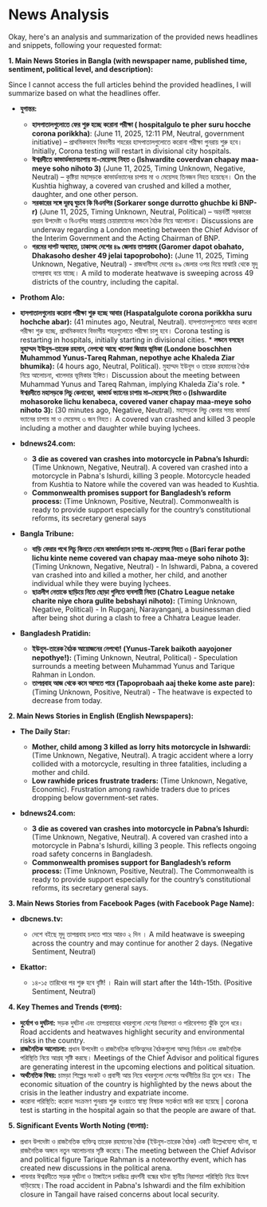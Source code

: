 # News Analysis

Okay, here's an analysis and summarization of the provided news headlines and snippets, following your requested format:

**1. Main News Stories in Bangla (with newspaper name, published time, sentiment, political level, and description):**

Since I cannot access the full articles behind the provided headlines, I will summarize based on what the headlines offer.

*   **যুগান্তর:**
    *   **হাসপাতালগুলোতে ফের শুরু হচ্ছে করোনা পরীক্ষা ( hospitalgulo te pher suru hocche corona porikkha)**: (June 11, 2025, 12:11 PM, Neutral, government initiative) – প্রাথমিকভাবে বিভাগীয় শহরের হাসপাতালগুলোতে করোনা পরীক্ষা পুনরায় শুরু হবে। Initially, Corona testing will restart in divisional city hospitals.
    *   **ঈশ্বরদীতে কাভার্ডভ্যানচাপায় মা-মেয়েসহ নিহত ৩ (Ishwardite coverdvan chapay maa-meye soho nihoto 3)** (June 11, 2025, Timing Unknown, Negative, Neutral) – কুষ্টিয়া মহাসড়কে কাভার্ডভ্যানের চাপায় মা ও মেয়েসহ তিনজন নিহত হয়েছেন। On the Kushtia highway, a covered van crushed and killed a mother, daughter, and one other person.
    *   **সরকারের সঙ্গে দূরত্ব ঘুচবে কি বিএনপির (Sorkarer songe durrotto ghuchbe ki BNP-r)** (June 11, 2025, Timing Unknown, Neutral, Political) – অন্তর্বর্তী সরকারের প্রধান উপদেষ্টা ও বিএনপির ভারপ্রাপ্ত চেয়ারম্যানের লন্ডনে বৈঠক নিয়ে আলোচনা। Discussions are underway regarding a London meeting between the Chief Advisor of the Interim Government and the Acting Chairman of BNP.
    *   **গরমের দাপট অব্যাহত, ঢাকাসহ দেশের ৪৯ জেলায় তাপপ্রবাহ (Garomer dapot obahato, Dhakasoho desher 49 jelai tapoproboho):** (June 11, 2025, Timing Unknown, Negative, Neutral) - রাজধানীসহ দেশের ৪৯ জেলার ওপর দিয়ে মাঝারি থেকে মৃদু তাপপ্রবাহ বয়ে যাচ্ছে। A mild to moderate heatwave is sweeping across 49 districts of the country, including the capital.

*   **Prothom Alo:**
   *  **হাসপাতালগুলোয় করোনা পরীক্ষা শুরু হচ্ছে আবার (Haspatalgulote corona porikkha suru hochche abar):** (41 minutes ago, Neutral, Neutral). হাসপাতালগুলোতে আবার করোনা পরীক্ষা শুরু হচ্ছে, প্রাথমিকভাবে বিভাগীয় শহরগুলোতে পরীক্ষা চালু হবে। Corona testing is restarting in hospitals, initially starting in divisional cities.
    *   **লন্ডনে বসছেন মুহাম্মদ ইউনূস–তারেক রহমান, নেপথ্যে আছে খালেদা জিয়ার ভূমিকা (Londone boschhen Muhammod Yunus-Tareq Rahman, nepothye ache Khaleda Ziar bhumika):** (4 hours ago, Neutral, Political). মুহাম্মদ ইউনূস ও তারেক রহমানের বৈঠক নিয়ে আলোচনা, খালেদার ভূমিকার ইঙ্গিত। Discussion about the meeting between Muhammad Yunus and Tareq Rahman, implying Khaleda Zia's role.
    *   **ঈশ্বরদীতে মহাসড়কে লিচু কেনাবেচা, কাভার্ড ভ্যানের চাপায় মা–মেয়েসহ নিহত ৩ (Ishwardite mohasoroke lichu kenabeca, covered vaner chapay maa-meye soho nihoto 3):** (30 minutes ago, Negative, Neutral). মহাসড়কে লিচু কেনার সময় কাভার্ড ভ্যানের চাপায় মা ও মেয়েসহ ৩ জন নিহত। A covered van crashed and killed 3 people including a mother and daughter while buying lychees.
*   **bdnews24.com:**
    *   **3 die as covered van crashes into motorcycle in Pabna’s Ishurdi:** (Time Unknown, Negative, Neutral). A covered van crashed into a motorcycle in Pabna's Ishurdi, killing 3 people. Motorcycle headed from Kushtia to Natore while the covered van was headed to Kushtia.
    *   **Commonwealth promises support for Bangladesh’s reform process:** (Time Unknown, Positive, Neutral). Commonwealth is ready to provide support especially for the country’s constitutional reforms, its secretary general says
*   **Bangla Tribune:**
    *   **বাড়ি ফেরার পথে লিচু কিনতে নেমে কাভার্ডভ্যান চাপায় মা-মেয়েসহ নিহত ৩ (Bari ferar pothe lichu kinte neme covered van chapay maa-meye soho nihoto 3):** (Timing Unknown, Negative, Neutral) - In Ishwardi, Pabna, a covered van crashed into and killed a mother, her child, and another individual while they were buying lychees.
    *   **ছাত্রলীগ নেতাকে ছাড়িয়ে নিতে ছোড়া গুলিতে ব্যবসায়ী নিহত (Chatro League netake charite niye chora gulite bebshayi nihoto):** (Timing Unknown, Negative, Political) - In Rupganj, Narayanganj, a businessman died after being shot during a clash to free a Chhatra League leader.
*   **Bangladesh Pratidin:**
    *   **ইউনূস-তারেক বৈঠক আয়োজনের নেপথ্যে! (Yunus-Tarek baikoth aayojoner nepothye!):** (Timing Unknown, Neutral, Political) - Speculation surrounds a meeting between Muhammad Yunus and Tarique Rahman in London.
    *   **তাপপ্রবাহ আজ থেকে কমে আসতে পারে (Tapoprobaah aaj theke kome aste pare):** (Timing Unknown, Positive, Neutral) - The heatwave is expected to decrease from today.

**2. Main News Stories in English (English Newspapers):**

*   **The Daily Star:**
    *   **Mother, child among 3 killed as lorry hits motorcycle in Ishwardi:** (Time Unknown, Negative, Neutral). A tragic accident where a lorry collided with a motorcycle, resulting in three fatalities, including a mother and child.
    *   **Low rawhide prices frustrate traders:** (Time Unknown, Negative, Economic). Frustration among rawhide traders due to prices dropping below government-set rates.

*   **bdnews24.com:**
    *   **3 die as covered van crashes into motorcycle in Pabna’s Ishurdi:** (Time Unknown, Negative, Neutral). A covered van crashed into a motorcycle in Pabna's Ishurdi, killing 3 people. This reflects ongoing road safety concerns in Bangladesh.
    *   **Commonwealth promises support for Bangladesh’s reform process:** (Time Unknown, Positive, Neutral). The Commonwealth is ready to provide support especially for the country’s constitutional reforms, its secretary general says.

**3. Main News Stories from Facebook Pages (with Facebook Page Name):**

*   **dbcnews.tv:**
    *   দেশে বইছে মৃদু তাপপ্রবাহ চলতে পারে আরও ২ দিন । A mild heatwave is sweeping across the country and may continue for another 2 days. (Negative Sentiment, Neutral)

*   **Ekattor:**
      * ১৪-১৫ তারিখের পর শুরু হবে বৃষ্টি! । Rain will start after the 14th-15th. (Positive Sentiment, Neutral)

**4. Key Themes and Trends (বাংলায়):**

*   **দুর্যোগ ও দুর্ঘটনা:** সড়ক দুর্ঘটনা এবং তাপপ্রবাহের খবরগুলো দেশের নিরাপত্তা ও পরিবেশগত ঝুঁকি তুলে ধরে। Road accidents and heatwaves highlight security and environmental risks in the country.
*   **রাজনৈতিক আলোচনা:** প্রধান উপদেষ্টা ও রাজনৈতিক ব্যক্তিত্বদের বৈঠকগুলো আসন্ন নির্বাচন এবং রাজনৈতিক পরিস্থিতি নিয়ে আগ্রহ সৃষ্টি করছে। Meetings of the Chief Advisor and political figures are generating interest in the upcoming elections and political situation.
*   **অর্থনৈতিক বিষয়:** চামড়া শিল্পের সংকট ও প্রবাসী আয় নিয়ে খবরগুলো দেশের অর্থনীতির চিত্র তুলে ধরে। The economic situation of the country is highlighted by the news about the crisis in the leather industry and expatriate income.
*   করোনা পরিস্থিতি: করোনা সংক্রমণ পুনরায় শুরু হওয়াতে স্বাস্থ্য বিষয়ক সতর্কতা জারি করা হয়েছে | corona test is starting in the hospital again so that the people are aware of that.

**5. Significant Events Worth Noting (বাংলায়):**

*   প্রধান উপদেষ্টা ও রাজনৈতিক ব্যক্তিত্ব তারেক রহমানের বৈঠক (ইউনূস-তারেক বৈঠক) একটি উল্লেখযোগ্য ঘটনা, যা রাজনৈতিক অঙ্গনে নতুন আলোচনার সৃষ্টি করেছে।The meeting between the Chief Advisor and political figure Tarique Rahman is a noteworthy event, which has created new discussions in the political arena.
*   পাবনার ঈশ্বরদীতে সড়ক দুর্ঘটনা ও টাঙ্গাইলে চলচ্চিত্র প্রদর্শনী বন্ধের ঘটনা স্থানীয় নিরাপত্তা পরিস্থিতি নিয়ে উদ্বেগ বাড়িয়েছে।The road accident in Pabna's Ishwardi and the film exhibition closure in Tangail have raised concerns about local security.

